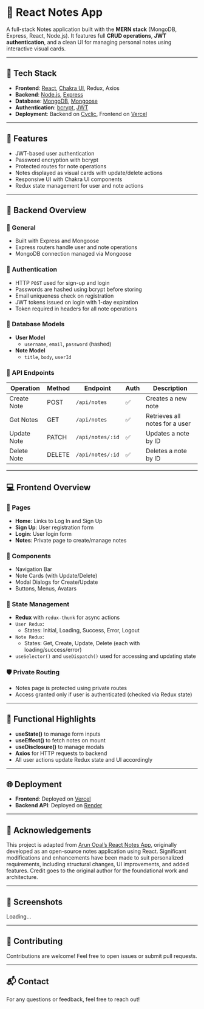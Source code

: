 # 📝 React Notes App

A full-stack Notes application built with the **MERN stack** (MongoDB, Express, React, Node.js). It features full **CRUD operations**, **JWT authentication**, and a clean UI for managing personal notes using interactive visual cards.

---

## 🚀 Tech Stack

- **Frontend**: [React](https://react.dev/), [Chakra UI](https://chakra-ui.com/), Redux, Axios
- **Backend**: [Node.js](https://nodejs.org/), [Express](https://expressjs.com/)
- **Database**: [MongoDB](https://www.mongodb.com/), [Mongoose](https://mongoosejs.com/)
- **Authentication**: [bcrypt](https://www.npmjs.com/package/bcrypt), [JWT](https://jwt.io/)
- **Deployment**: Backend on [Cyclic](https://www.cyclic.sh/), Frontend on [Vercel](https://vercel.com/)

---

## 🔐 Features

- JWT-based user authentication
- Password encryption with bcrypt
- Protected routes for note operations
- Notes displayed as visual cards with update/delete actions
- Responsive UI with Chakra UI components
- Redux state management for user and note actions

---

## 🧠 Backend Overview

### 🔧 General
- Built with Express and Mongoose
- Express routers handle user and note operations
- MongoDB connection managed via Mongoose

### 🔐 Authentication
- HTTP `POST` used for sign-up and login
- Passwords are hashed using bcrypt before storing
- Email uniqueness check on registration
- JWT tokens issued on login with 1-day expiration
- Token required in headers for all note operations

### 📄 Database Models

- **User Model**
  - `username`, `email`, `password` (hashed)
- **Note Model**
  - `title`, `body`, `userId`

### 📝 API Endpoints

| Operation       | Method | Endpoint           | Auth | Description                        |
|----------------|--------|--------------------|------|------------------------------------|
| Create Note     | POST   | `/api/notes`       | ✅   | Creates a new note                 |
| Get Notes       | GET    | `/api/notes`       | ✅   | Retrieves all notes for a user     |
| Update Note     | PATCH  | `/api/notes/:id`   | ✅   | Updates a note by ID               |
| Delete Note     | DELETE | `/api/notes/:id`   | ✅   | Deletes a note by ID               |

---

## 💻 Frontend Overview

### 📄 Pages

- **Home**: Links to Log In and Sign Up
- **Sign Up**: User registration form
- **Login**: User login form
- **Notes**: Private page to create/manage notes

### 🧩 Components

- Navigation Bar
- Note Cards (with Update/Delete)
- Modal Dialogs for Create/Update
- Buttons, Menus, Avatars

### 🔁 State Management

- **Redux** with `redux-thunk` for async actions
- `User Redux`:
  - States: Initial, Loading, Success, Error, Logout
- `Note Redux`:
  - States: Get, Create, Update, Delete (each with loading/success/error)
- `useSelector()` and `useDispatch()` used for accessing and updating state

### 🛡️ Private Routing

- Notes page is protected using private routes
- Access granted only if user is authenticated (checked via Redux state)

---

## 🧪 Functional Highlights

- **useState()** to manage form inputs
- **useEffect()** to fetch notes on mount
- **useDisclosure()** to manage modals
- **Axios** for HTTP requests to backend
- All user actions update Redux state and UI accordingly

---

## 🌐 Deployment

- **Frontend**: Deployed on [Vercel](https://vercel.com/)
- **Backend API**: Deployed on [Render](https://render.com/)

---
## 📌 Acknowledgements

This project is adapted from [Arun Opal’s React Notes App](https://github.com/arunopal/react-notes-app), originally developed as an open-source notes application using React.
Significant modifications and enhancements have been made to suit personalized requirements, including structural changes, UI improvements, and added features.
Credit goes to the original author for the foundational work and architecture.

---

## 📸 Screenshots

Loading...

---

## 🤝 Contributing

Contributions are welcome! Feel free to open issues or submit pull requests.

---

## 📬 Contact

For any questions or feedback, feel free to reach out!

